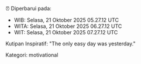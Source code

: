 ⏰ Diperbarui pada:
- WIB: Selasa, 21 Oktober 2025 05.27.12 UTC
- WITA: Selasa, 21 Oktober 2025 06.27.12 UTC
- WIT: Selasa, 21 Oktober 2025 07.27.12 UTC

Kutipan Inspiratif:
"The only easy day was yesterday."


Kategori: motivational

